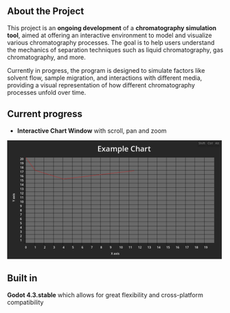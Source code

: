 ## About the Project
This project is an **ongoing development** of a **chromatography simulation tool**, aimed at offering an interactive environment to model and visualize various chromatography processes. The goal is to help users understand the mechanics of separation techniques such as liquid chromatography, gas chromatography, and more.

Currently in progress, the program is designed to simulate factors like solvent flow, sample migration, and interactions with different media, providing a visual representation of how different chromatography processes unfold over time.

## Current progress
- **Interactive Chart Window** with scroll, pan and zoom
<img src="https://github.com/turboseb/chromatography/blob/master/GitHub%20Images/example_chart.png" width="500">

## Built in
**Godot 4.3.stable** which allows for great flexibility and cross-platform compatibility
